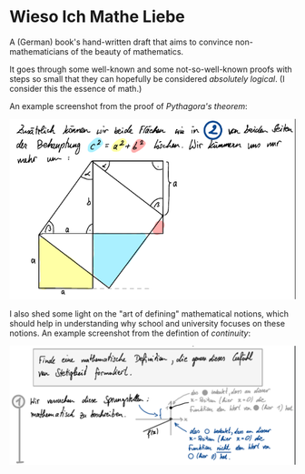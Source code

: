 # Wieso Ich Mathe Liebe
A (German) book's hand-written draft that aims to convince non-mathematicians of the beauty of mathematics.

It goes through some well-known and some not-so-well-known proofs with steps so small that they can hopefully be considered *absolutely logical*.
(I consider this the essence of math.)

An example screenshot from the proof of *Pythagora's theorem*:

![pythagoras](https://github.com/tob-asco/warumichmatheliebe/blob/main/screenshot-pythagoras_beweis.png)

I also shed some light on the "art of defining" mathematical notions, which should help in understanding why school and university focuses on these notions.
An example screenshot from the defintion of *continuity*:

![continuity](https://github.com/tob-asco/warumichmatheliebe/blob/main/screenshot-stetigkeit_definition.png)
